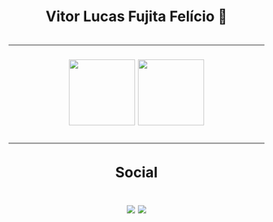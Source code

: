 <div align="center" > <h1> Vitor Lucas Fujita Felício 🤖 <h1 /> <div /><hr/>
<div align="center">
  <img height="130em" src="https://github-readme-stats.vercel.app/api?username=vichelly&show_icons=true&theme=transparent" />
  <img height="130em" src="https://github-readme-stats.vercel.app/api/top-langs/?username=vichelly&layout=compact&langs_count=7&theme=transparent"/> <br> <hr>
<div />  
  <h4>Social</h4>
  <a href="https://www.instagram.com/vichelly_" target="_blank"><img src="https://img.shields.io/badge/Instagram-E4405F?style=for-the-badge&logo=instagram&logoColor=white"></a>
  <a href="https://www.linkedin.com/in/vitor-lucas-fujita-fel%C3%ADcio-50a30622a/" target="_blank"><img src="https://img.shields.io/badge/LinkedIn-0077B5?style=for-the-badge&logo=linkedin&logoColor=white"></a>  

